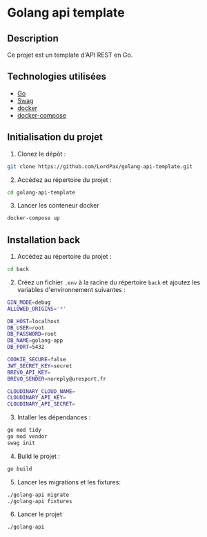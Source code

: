 # Golang api template

## Description

Ce projet est un template d'API REST en Go.

## Technologies utilisées

* [Go](https://golang.org/)
* [Swag](https://github.com/swaggo/swag)
* [docker](https://www.docker.com/)
* [docker-compose](https://docs.docker.com/compose/)

## Initialisation du projet

1. Clonez le dépôt :
```bash
git clone https://github.com/LordPax/golang-api-template.git
```

2. Accédez au répertoire du projet :
```bash
cd golang-api-template
```

3. Lancer les conteneur docker
```bash
docker-compose up
```

## Installation back

1. Accédez au répertoire du projet :
```bash
cd back
```

2. Créez un fichier `.env` à la racine du répertoire `back` et ajoutez les variables d'environnement suivantes :
```bash
GIN_MODE=debug
ALLOWED_ORIGINS='*'

DB_HOST=localhost
DB_USER=root
DB_PASSWORD=root
DB_NAME=golang-app
DB_PORT=5432

COOKIE_SECURE=false
JWT_SECRET_KEY=secret
BREVO_API_KEY=
BREVO_SENDER=noreply@uresport.fr

CLOUDINARY_CLOUD_NAME=
CLOUDINARY_API_KEY=
CLOUDINARY_API_SECRET=
```

3. Intaller les dépendances :
```bash
go mod tidy
go mod vendor
swag init
```

4. Build le projet :
```bash
go build
```

5. Lancer les migrations et les fixtures:
```bash
./golang-api migrate
./golang-api fixtures
```

6. Lancer le projet
```bash
./golang-api
```

